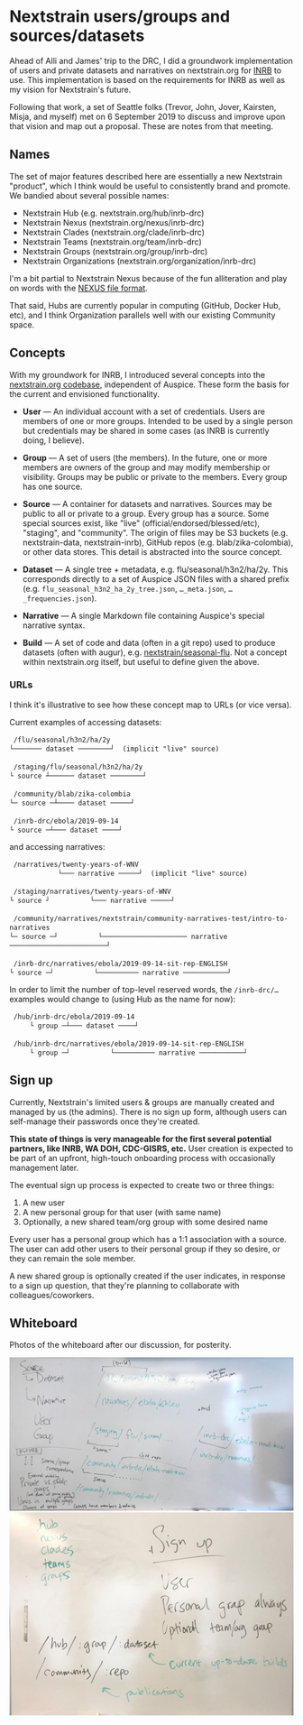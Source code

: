 # Nextstrain users/groups and sources/datasets

Ahead of Alli and James' trip to the DRC, I did a groundwork implementation of
users and private datasets and narratives on nextstrain.org for
[INRB](https://inrb.net) to use.  This implementation is based on the
requirements for INRB as well as my vision for Nextstrain's future.

Following that work, a set of Seattle folks (Trevor, John, Jover, Kairsten,
Misja, and myself) met on 6 September 2019 to discuss and improve upon that
vision and map out a proposal.  These are notes from that meeting.

## Names

The set of major features described here are essentially a new Nextstrain
"product", which I think would be useful to consistently brand and promote.  We
bandied about several possible names:

* Nextstrain Hub (e.g. nextstrain.org/hub/inrb-drc)
* Nextstrain Nexus (nextstrain.org/nexus/inrb-drc)
* Nextstrain Clades (nextstrain.org/clade/inrb-drc)
* Nextstrain Teams (nextstrain.org/team/inrb-drc)
* Nextstrain Groups (nextstrain.org/group/inrb-drc)
* Nextstrain Organizations (nextstrain.org/organization/inrb-drc)

I'm a bit partial to Nextstrain Nexus because of the fun alliteration and play
on words with the [NEXUS file format](https://en.wikipedia.org/wiki/Nexus_file).

That said, Hubs are currently popular in computing (GitHub, Docker Hub, etc),
and I think Organization parallels well with our existing Community space.

## Concepts

With my groundwork for INRB, I introduced several concepts into the
[nextstrain.org codebase](https://github.com/nextstrain/nextstrain.org),
independent of Auspice.  These form the basis for the current and envisioned
functionality.

* **User** — An individual account with a set of credentials.  Users are
  members of one or more groups.  Intended to be used by a single person but
  credentials may be shared in some cases (as INRB is currently doing, I
  believe).

* **Group** — A set of users (the members).  In the future, one or more members
  are owners of the group and may modify membership or visibility.  Groups may
  be public or private to the members.  Every group has one source.

* **Source** — A container for datasets and narratives.  Sources may be public
  to all or private to a group.  Every group has a source.  Some special
  sources exist, like "live" (official/endorsed/blessed/etc), "staging", and
  "community".  The origin of files may be S3 buckets (e.g. nextstrain-data,
  nextstrain-inrb), GitHub repos (e.g. blab/zika-colombia), or other data
  stores.  This detail is abstracted into the source concept.

* **Dataset** — A single tree + metadata, e.g. flu/seasonal/h3n2/ha/2y.  This
  corresponds directly to a set of Auspice JSON files with a shared prefix
  (e.g. `flu_seasonal_h3n2_ha_2y_tree.json`, `…_meta.json`, `…_frequencies.json`).

* **Narrative** — A single Markdown file containing Auspice's special narrative
  syntax.

* **Build** — A set of code and data (often in a git repo) used to produce
  datasets (often with augur), e.g.
  [nextstrain/seasonal-flu](https://github.com/nextstrain/seasonal-flu).  Not a
  concept within nextstrain.org itself, but useful to define given the above.

### URLs

I think it's illustrative to see how these concept map to URLs (or vice versa).

Current examples of accessing datasets:

     /flu/seasonal/h3n2/ha/2y
    └─────── dataset ────────┘  (implicit "live" source)

     /staging/flu/seasonal/h3n2/ha/2y
    └ source ┴────── dataset ────────┘

     /community/blab/zika-colombia
    └─ source ─┴──── dataset ─────┘

     /inrb-drc/ebola/2019-09-14
    └ source ─┴─── dataset ────┘

and accessing narratives:

     /narratives/twenty-years-of-WNV
                └─── narrative ─────┘  (implicit "live" source)

     /staging/narratives/twenty-years-of-WNV
    └ source ┘          └─── narrative ─────┘

     /community/narratives/nextstrain/community-narratives-test/intro-to-narratives
    └─ source ─┘          └───────────────────── narrative ────────────────────────┘

     /inrb-drc/narratives/ebola/2019-09-14-sit-rep-ENGLISH
    └ source ─┘          └────────── narrative ───────────┘

In order to limit the number of top-level reserved words, the `/inrb-drc/…`
examples would change to (using Hub as the name for now):

     /hub/inrb-drc/ebola/2019-09-14
         └ group ─┴─── dataset ────┘

     /hub/inrb-drc/narratives/ebola/2019-09-14-sit-rep-ENGLISH
         └ group ─┘          └────────── narrative ───────────┘

## Sign up

Currently, Nextstrain's limited users & groups are manually created and managed
by us (the admins).  There is no sign up form, although users can self-manage
their passwords once they're created.

**This state of things is very manageable for the first several potential
partners, like INRB, WA DOH, CDC-GISRS, etc.**  User creation is expected to be
part of an upfront, high-touch onboarding process with occasionally management
later.

The eventual sign up process is expected to create two or three things:

1. A new user
2. A new personal group for that user (with same name)
3. Optionally, a new shared team/org group with some desired name

Every user has a personal group which has a 1:1 association with a source.  The
user can add other users to their personal group if they so desire, or they can
remain the sole member.

A new shared group is optionally created if the user indicates, in response to
a sign up question, that they're planning to collaborate with
colleagues/coworkers.

## Whiteboard

Photos of the whiteboard after our discussion, for posterity.

![whiteboard 1](images/2019-09-06-whiteboard-1.jpg)
![whiteboard 2](images/2019-09-06-whiteboard-2.jpg)
